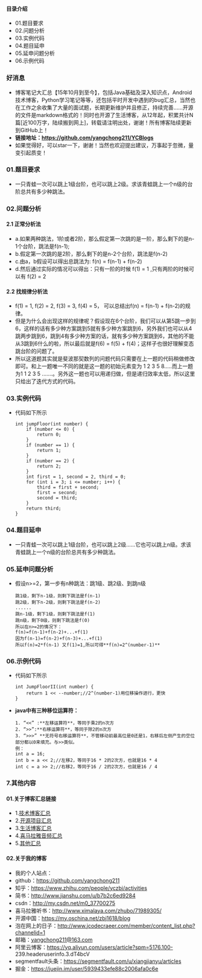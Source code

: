 #### 目录介绍
- 01.题目要求
- 02.问题分析
- 03.实例代码
- 04.题目延申
- 05.延申问题分析
- 06.示例代码



### 好消息
- 博客笔记大汇总【15年10月到至今】，包括Java基础及深入知识点，Android技术博客，Python学习笔记等等，还包括平时开发中遇到的bug汇总，当然也在工作之余收集了大量的面试题，长期更新维护并且修正，持续完善……开源的文件是markdown格式的！同时也开源了生活博客，从12年起，积累共计N篇[近100万字，陆续搬到网上]，转载请注明出处，谢谢！所有博客陆续更新到GitHub上！
- **链接地址：https://github.com/yangchong211/YCBlogs**
- 如果觉得好，可以star一下，谢谢！当然也欢迎提出建议，万事起于忽微，量变引起质变！




### 01.题目要求
- 一只青蛙一次可以跳上1级台阶，也可以跳上2级。求该青蛙跳上一个n级的台阶总共有多少种跳法。


### 02.问题分析
#### 2.1 正常分析法
- a.如果两种跳法，1阶或者2阶，那么假定第一次跳的是一阶，那么剩下的是n-1个台阶，跳法是f(n-1);
- b.假定第一次跳的是2阶，那么剩下的是n-2个台阶，跳法是f(n-2)
- c.由a，b假设可以得出总跳法为: f(n) = f(n-1) + f(n-2) 
- d.然后通过实际的情况可以得出：只有一阶的时候 f(1) = 1 ,只有两阶的时候可以有 f(2) = 2



#### 2.2 找规律分析法
- f(1) = 1, f(2) = 2, f(3) = 3, f(4) = 5，  可以总结出f(n) = f(n-1) + f(n-2)的规律。
- 但是为什么会出现这样的规律呢？假设现在6个台阶，我们可以从第5跳一步到6，这样的话有多少种方案跳到5就有多少种方案跳到6，另外我们也可以从4跳两步跳到6，跳到4有多少种方案的话，就有多少种方案跳到6，其他的不能从3跳到6什么的啦，所以最后就是f(6) = f(5) + f(4)；这样子也很好理解变态跳台阶的问题了。
- 所以这道题其实就是斐波那契数列的问题代码只需要在上一题的代码稍做修改即可。和上一题唯一不同的就是这一题的初始元素变为 1 2 3 5 8.....而上一题为1 1 2  3 5 .......。另外这一题也可以用递归做，但是递归效率太低，所以这里只给出了迭代方式的代码。




### 03.实例代码
- 代码如下所示
    ```
    int jumpFloor(int number) {
    	if (number <= 0) {
    		return 0;
    	}
    	if (number == 1) {
    		return 1;
    	}
    	if (number == 2) {
    		return 2;
    	}
    	int first = 1, second = 2, third = 0;
    	for (int i = 3; i <= number; i++) {
    		third = first + second;
    		first = second;
    		second = third;
    	}
    	return third;
    }
    ```


### 04.题目延申
- 一只青蛙一次可以跳上1级台阶，也可以跳上2级……它也可以跳上n级。求该青蛙跳上一个n级的台阶总共有多少种跳法。


### 05.延申问题分析
- 假设n>=2，第一步有n种跳法：跳1级、跳2级、到跳n级
    ```
    跳1级，剩下n-1级，则剩下跳法是f(n-1)
    跳2级，剩下n-2级，则剩下跳法是f(n-2)
    ......
    跳n-1级，剩下1级，则剩下跳法是f(1)
    跳n级，剩下0级，则剩下跳法是f(0)
    所以在n>=2的情况下：
    f(n)=f(n-1)+f(n-2)+...+f(1)
    因为f(n-1)=f(n-2)+f(n-3)+...+f(1)
    所以f(n)=2*f(n-1) 又f(1)=1,所以可得**f(n)=2^(number-1)**
    ```


### 06.示例代码
- 代码如下所示
    ```
    int JumpFloorII(int number) {
    	return 1 << --number;//2^(number-1)用位移操作进行，更快
    }
    ```
- **java中有三种移位运算符：**
    ```
    1. “<<” :**左移运算符**，等同于乘2的n次方
    2. “>>”:**右移运算符**，等同于除2的n次方
    3. “>>>” **无符号右移运算符**，不管移动前最高位是0还是1，右移后左侧产生的空位部分都以0来填充。与>>类似。
    例：
    int a = 16;
    int b = a << 2;//左移2，等同于16 * 2的2次方，也就是16 * 4
    int c = a >> 2;//右移2，等同于16 / 2的2次方，也就是16 / 4
    ```





### 7.其他内容
#### 01.关于博客汇总链接
- 1.[技术博客汇总](https://www.jianshu.com/p/614cb839182c)
- 2.[开源项目汇总](https://blog.csdn.net/m0_37700275/article/details/80863574)
- 3.[生活博客汇总](https://blog.csdn.net/m0_37700275/article/details/79832978)
- 4.[喜马拉雅音频汇总](https://www.jianshu.com/p/f665de16d1eb)
- 5.[其他汇总](https://www.jianshu.com/p/53017c3fc75d)



#### 02.关于我的博客
- 我的个人站点：
- github：https://github.com/yangchong211
- 知乎：https://www.zhihu.com/people/yczbj/activities
- 简书：http://www.jianshu.com/u/b7b2c6ed9284
- csdn：http://my.csdn.net/m0_37700275
- 喜马拉雅听书：http://www.ximalaya.com/zhubo/71989305/
- 开源中国：https://my.oschina.net/zbj1618/blog
- 泡在网上的日子：http://www.jcodecraeer.com/member/content_list.php?channelid=1
- 邮箱：yangchong211@163.com
- 阿里云博客：https://yq.aliyun.com/users/article?spm=5176.100- 239.headeruserinfo.3.dT4bcV
- segmentfault头条：https://segmentfault.com/u/xiangjianyu/articles
- 掘金：https://juejin.im/user/5939433efe88c2006afa0c6e




